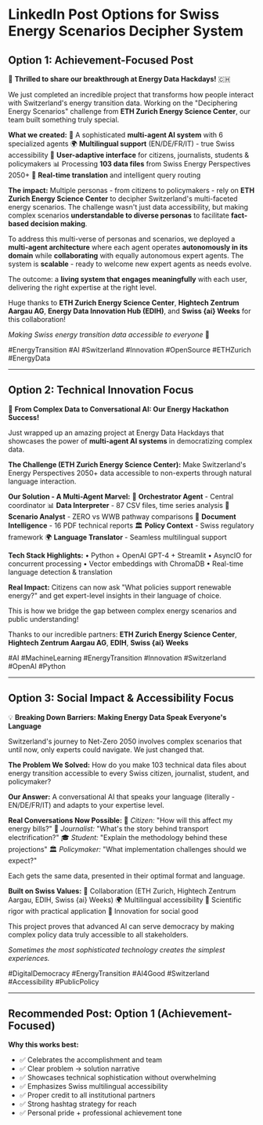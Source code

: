# LinkedIn Post Options for Swiss Energy Scenarios Decipher System

## Option 1: Achievement-Focused Post

🎉 **Thrilled to share our breakthrough at Energy Data Hackdays!** 🇨🇭

We just completed an incredible project that transforms how people interact with Switzerland's energy transition data. Working on the "Deciphering Energy Scenarios" challenge from **ETH Zurich Energy Science Center**, our team built something truly special.

**What we created:**
🤖 A sophisticated **multi-agent AI system** with 6 specialized agents
🌍 **Multilingual support** (EN/DE/FR/IT) - true Swiss accessibility
👥 **User-adaptive interface** for citizens, journalists, students & policymakers
📊 Processing **103 data files** from Swiss Energy Perspectives 2050+
🔄 **Real-time translation** and intelligent query routing

**The impact:**
Multiple personas - from citizens to policymakers - rely on **ETH Zurich Energy Science Center** to decipher Switzerland's multi-faceted energy scenarios. The challenge wasn't just data accessibility, but making complex scenarios **understandable to diverse personas** to facilitate **fact-based decision making**.

To address this multi-verse of personas and scenarios, we deployed a **multi-agent architecture** where each agent operates **autonomously in its domain** while **collaborating** with equally autonomous expert agents. The system is **scalable** - ready to welcome new expert agents as needs evolve.

The outcome: a **living system that engages meaningfully** with each user, delivering the right expertise at the right level.

Huge thanks to **ETH Zurich Energy Science Center**, **Hightech Zentrum Aargau AG**, **Energy Data Innovation Hub (EDIH)**, and **Swiss {ai} Weeks** for this collaboration!

*Making Swiss energy transition data accessible to everyone* 🚀

#EnergyTransition #AI #Switzerland #Innovation #OpenSource #ETHZurich #EnergyData

---

## Option 2: Technical Innovation Focus

🚀 **From Complex Data to Conversational AI: Our Energy Hackathon Success!**

Just wrapped up an amazing project at Energy Data Hackdays that showcases the power of **multi-agent AI systems** in democratizing complex data.

**The Challenge (ETH Zurich Energy Science Center):**
Make Switzerland's Energy Perspectives 2050+ data accessible to non-experts through natural language interaction.

**Our Solution - A Multi-Agent Marvel:**
🎯 **Orchestrator Agent** - Central coordinator
📊 **Data Interpreter** - 87 CSV files, time series analysis
🔮 **Scenario Analyst** - ZERO vs WWB pathway comparisons
📄 **Document Intelligence** - 16 PDF technical reports
🏛️ **Policy Context** - Swiss regulatory framework
🌍 **Language Translator** - Seamless multilingual support

**Tech Stack Highlights:**
• Python + OpenAI GPT-4 + Streamlit
• AsyncIO for concurrent processing
• Vector embeddings with ChromaDB
• Real-time language detection & translation

**Real Impact:** Citizens can now ask "What policies support renewable energy?" and get expert-level insights in their language of choice.

This is how we bridge the gap between complex energy scenarios and public understanding!

Thanks to our incredible partners: **ETH Zurich Energy Science Center**, **Hightech Zentrum Aargau AG**, **EDIH**, **Swiss {ai} Weeks**

#AI #MachineLearning #EnergyTransition #Innovation #Switzerland #OpenAI #Python

---

## Option 3: Social Impact & Accessibility Focus

💡 **Breaking Down Barriers: Making Energy Data Speak Everyone's Language**

Switzerland's journey to Net-Zero 2050 involves complex scenarios that until now, only experts could navigate. We just changed that.

**The Problem We Solved:**
How do you make 103 technical data files about energy transition accessible to every Swiss citizen, journalist, student, and policymaker?

**Our Answer:**
A conversational AI that speaks your language (literally - EN/DE/FR/IT) and adapts to your expertise level.

**Real Conversations Now Possible:**
👤 *Citizen:* "How will this affect my energy bills?"
📰 *Journalist:* "What's the story behind transport electrification?"
🎓 *Student:* "Explain the methodology behind these projections"
🏛️ *Policymaker:* "What implementation challenges should we expect?"

Each gets the same data, presented in their optimal format and language.

**Built on Swiss Values:**
🤝 Collaboration (ETH Zurich, Hightech Zentrum Aargau, EDIH, Swiss {ai} Weeks)
🌍 Multilingual accessibility
🔬 Scientific rigor with practical application
🚀 Innovation for social good

This project proves that advanced AI can serve democracy by making complex policy data truly accessible to all stakeholders.

*Sometimes the most sophisticated technology creates the simplest experiences.*

#DigitalDemocracy #EnergyTransition #AI4Good #Switzerland #Accessibility #PublicPolicy

---

## Recommended Post: Option 1 (Achievement-Focused)

**Why this works best:**
- ✅ Celebrates the accomplishment and team
- ✅ Clear problem → solution narrative
- ✅ Showcases technical sophistication without overwhelming
- ✅ Emphasizes Swiss multilingual accessibility
- ✅ Proper credit to all institutional partners
- ✅ Strong hashtag strategy for reach
- ✅ Personal pride + professional achievement tone